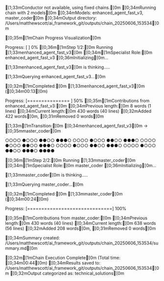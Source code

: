 [1;33mConductor not available, using fixed chains.[0m
[0;34mRunning chain with 2 models[0m
[0;34mModels: enhanced_agent_fast_v3, master_coder[0m
[0;34mOutput directory: /Users/matthewscott/ai_framework_git/outputs/chain_20250606_153534[0m

[0;35m[1mChain Progress Visualization[0m
Progress: [                              ] 0%
[0;36m[1mStep 1/2:[0m Running [1;33menhanced_agent_fast_v3[0m
[0;34m[1mSpecialist Role:[0m enhanced_agent_fast_v3
[0;36mInitializing[0m...

[1;33menhanced_agent_fast_v3[0m is thinking.....

[1;33mQuerying enhanced_agent_fast_v3...[0m

[0;32m[1mCompleted:[0m [1;33menhanced_agent_fast_v3[0m ([0;34m00:13[0m)
Progress: [===============               ] 50%
[0;35m[1mContributions from enhanced_agent_fast_v3:[0m
[0;34mPrevious length:[0m 8 words (1 lines)
[0;34mCurrent length:[0m 430 words (40 lines)
[0;32mAdded 422 words[0m, [0;31mRemoved 0 words[0m


[1;33m[1mTransition:[0m [0;34menhanced_agent_fast_v3[0m → [0;35mmaster_coder[0m
○○○○●○○○●●○○●●●○○○○○●○○○●●○○●●●○○○○○●○○○●●○○●●●○○○○○●○○○●●○○●●●○○○○○●○○○●●○○●●●○●●●●



[0;36m[1mStep 2/2:[0m Running [1;33mmaster_coder[0m
[0;34m[1mSpecialist Role:[0m master_coder
[0;36mInitializing[0m...

[1;33mmaster_coder[0m is thinking.....

[1;33mQuerying master_coder...[0m

[0;32m[1mCompleted:[0m [1;33mmaster_coder[0m ([0;34m00:24[0m)
Progress: [==============================] 100%

[0;35m[1mContributions from master_coder:[0m
[0;34mPrevious length:[0m 430 words (40 lines)
[0;34mCurrent length:[0m 638 words (56 lines)
[0;32mAdded 208 words[0m, [0;31mRemoved 0 words[0m

[0;34mSummary created: /Users/matthewscott/ai_framework_git/outputs/chain_20250606_153534/summary.md[0m

[0;32m[1mChain Execution Complete[0m (Total time: [0;34m00:44[0m)
[0;34mResults saved to: /Users/matthewscott/ai_framework_git/outputs/chain_20250606_153534[0m
[0;32mOutput categorized as: technical_solutions[0m
